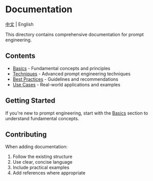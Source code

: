 # Documentation
[中文](README_CN.md) | English

This directory contains comprehensive documentation for prompt engineering.

## Contents

- [Basics](./basics/) - Fundamental concepts and principles
- [Techniques](./techniques/) - Advanced prompt engineering techniques
- [Best Practices](./best-practices/) - Guidelines and recommendations
- [Use Cases](./use-cases/) - Real-world applications and examples

## Getting Started

If you're new to prompt engineering, start with the [Basics](./basics/) section to understand fundamental concepts.

## Contributing

When adding documentation:
1. Follow the existing structure
2. Use clear, concise language
3. Include practical examples
4. Add references where appropriate
